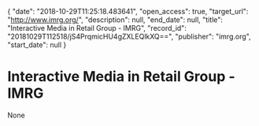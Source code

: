 {
  "date": "2018-10-29T11:25:18.483641", 
  "open_access": true, 
  "target_url": "http://www.imrg.org/", 
  "description": null, 
  "end_date": null, 
  "title": "Interactive Media in Retail Group - IMRG", 
  "record_id": "20181029T112518/jS4PrqmicHU4gZXLEQlkXQ==", 
  "publisher": "imrg.org", 
  "start_date": null
}

# Interactive Media in Retail Group - IMRG

None
